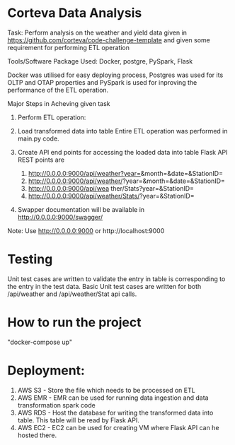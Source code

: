 # Corteva Data Analysis
Task: Perform analysis on the weather and yield data given in https://github.com/corteva/code-challenge-template and given some requirement for performing ETL operation

Tools/Software Package Used:
Docker, postgre, PySpark, Flask

Docker was utilised for easy deploying process, Postgres was used for its OLTP and OTAP properties and PySpark is used for inproving the performance of the ETL operation. 

Major Steps in Acheving given task
1. Perform ETL operation:
2. Load transformed data into table
    Entire ETL operation was performed in main.py code. 

3. Create API end points for accessing the loaded data into table
    Flask API REST points are
    1. http://0.0.0.0:9000/api/weather?year=<year>&month=<month>&date=<date>&StationID=<StationID>
    2. http://0.0.0.0:9000/api/weather/<PageNumber>?year=<year>&month=<month>&date=<date>&StationID=<StationID>
    3. http://0.0.0.0:9000/api/wea ther/Stats?year=<year>&StationID=<StationID>
    4. http://0.0.0.0:9000/api/weather/Stats/<PageNumber>?year=<year>&StationID=<StationID>
4. Swapper documentation will be available in http://0.0.0.0:9000/swagger/

Note: Use http://0.0.0.0:9000 or http://localhost:9000

# Testing
Unit test cases are written to validate the entry in table is corresponding to the entry in the test data. Basic Unit test cases are written for both /api/weather and /api/weather/Stat api calls.


# How to run the project     
"docker-compose up"

# Deployment:

1. AWS S3 - Store the file which needs to be processed on ETL
2. AWS EMR - EMR can be used for running data ingestion and data transformation spark code
3. AWS RDS - Host the database for writing the transformed data into table. This table will be read by Flask API. 
4. AWS EC2 - EC2 can be used for creating VM where Flask API can he hosted there.

